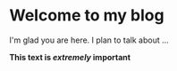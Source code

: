 # Welcome to my blog

I'm glad you are here. I plan to talk about ...

**This text is _extremely_ important**
